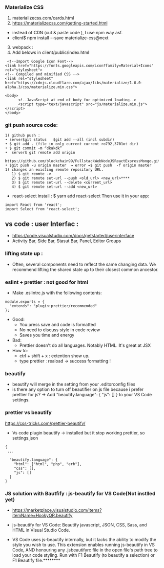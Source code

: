 ### Materialize CSS
1) materializecss.com/cards.html
2) https://materializecss.com/getting-started.html

* instead of CDN (cut & paste code ), I use npm way asf. 
* client$ npm install --save materialize-css@next
3) webpack : 
4) Add belows in client/public/index.html
```
 <!--Import Google Icon Font-->
<link href="https://fonts.googleapis.com/icon?family=Material+Icons" rel="stylesheet">
<!-- Compiled and minified CSS -->
<link rel="stylesheet" href="https://cdnjs.cloudflare.com/ajax/libs/materialize/1.0.0-alpha.3/css/materialize.min.css">

<body>
      <!--JavaScript at end of body for optimized loading-->
      <script type="text/javascript" src="js/materialize.min.js"></script>
</body>
```
### git push source code:
    1) github push :
    • server$git status   $git add --all (incl subdir) 
    • $ git add . (file in only current current ro792,3701ot dir)
    • $ git commit -m “dkakdk”
    •  server$ git remote add origin 
      https://github.com/blockchain99/FullstackWebNodeJSReactExpressMongo.git
    • $git push -u origin master  → error →$ git push  -f origin master 
    1) changes an existing remote repository URL.
       1) $ git reomte -v
       2) $ git remote set-url --push <old_url> <new_url>****
       3) $ git remote set-url --delete <current_url>
       4) $ git remote set-url --add <new_url>

* react-select install : $ yarn add react-select
  Then use it in your app:
```
import React from 'react';
import Select from 'react-select';
```

## vs code : user Interfac :
* https://code.visualstudio.com/docs/getstarted/userinterface
* Activity Bar, Side Bar, Stasut Bar, Panel, Editor Groups
  
### lifting state up :
* Often, several components need to reflect the same changing data. We recommend lifting the shared state up to their closest common ancestor.

### eslint + prettier : not good for html
* Make .eslintrc.js with the following contents:
```
module.exports = {
  "extends": "plugin:prettier/recommended"
};
```
* Good:
  * You press save and code is formatted
  * No need to discuss style in code review
  * Saves you time and energy
* Bad:
  *  Prettier doesn't do all languages. Notably HTML. It's great at JSX
* How to: 
  * ctrl + shift + x : extention show up.
  * type prettier : reaload -> success formatting !
### beautify 
*  beautify will merge in the setting from your .editorconfig files
*   is there any option to turn off beautifier on js file because i prefer prettier for js? -> Add "beautify.language": { "js": [] } to your VS Code settings.
### prettier vs beautify 
https://css-tricks.com/prettier-beautify/ 
* Vs code plugin beautify -> installed but it stop working prettier, so settings.json
```
{
 ...

  "beautify.language": {
    "html": ["html", "php", "erb"],
    "css": [],
    "js": []
  }
}
```
### JS solution with Bautfify : js-beautify for VS Code(Not instlled yet)
* https://marketplace.visualstudio.com/items?itemName=HookyQR.beautify
* js-beautify for VS Code:  Beautify javascript, JSON, CSS, Sass, and HTML in Visual Studio Code.

* VS Code uses js-beautify internally, but it lacks the ability to modify the style you wish to use. This extension enables running js-beautify in VS Code, AND honouring any .jsbeautifyrc file in the open file's path tree to load your code styling. Run with F1 Beautify (to beautify a selection) or F1 Beautify file.********